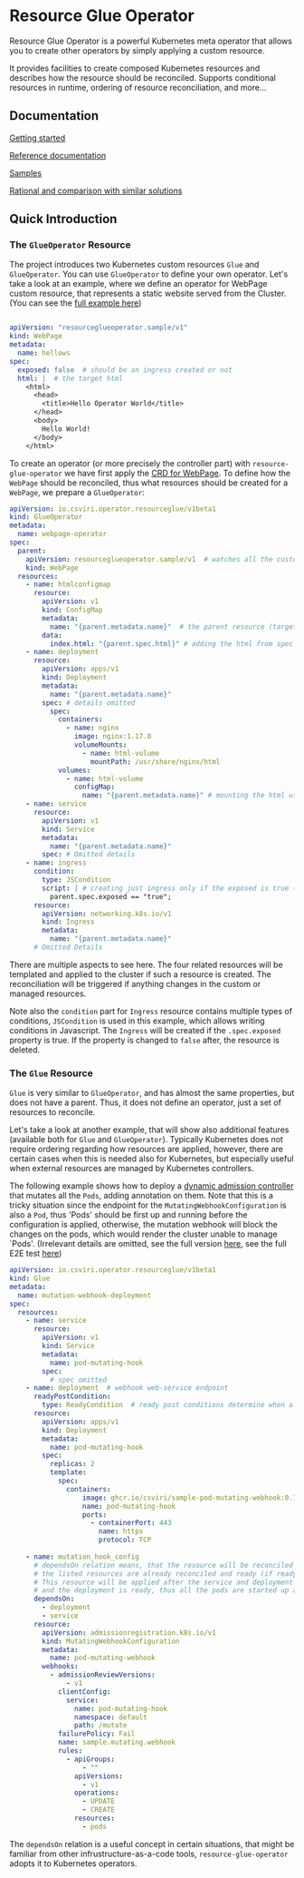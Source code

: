 # Resource Glue Operator

Resource Glue Operator is a powerful Kubernetes meta operator that allows you to create other operators by simply
applying a custom resource.

It provides facilities to create composed Kubernetes resources and describes how the resource
should be reconciled. Supports conditional resources in runtime, ordering of resource reconciliation, and more...

## Documentation

[Getting started](/docs/getting-started.md)

[Reference documentation](/docs/reference.md)

[Samples](/docs/samples.yaml)

[Rational and comparison with similar solutions](/docs/samples.yaml)

## Quick Introduction

### The `GlueOperator` Resource

The project introduces two Kubernetes custom resources `Glue` and `GlueOperator`.
You can use `GlueOperator` to define your own operator.
Let's take a look at an example, where we define an operator for WebPage custom resource, that represents a static website served from the Cluster. (You can see the
[full example here](https://github.com/csviri/resource-workflow-operator/blob/main/src/test/resources/sample/webpage))

```yaml

apiVersion: "resourceglueoperator.sample/v1"
kind: WebPage
metadata:
  name: hellows
spec:
  exposed: false  # should be an ingress created or not
  html: |  # the target html
    <html>
      <head>
        <title>Hello Operator World</title>
      </head>
      <body>
        Hello World! 
      </body>
    </html>
```

To create an operator (or more precisely the controller part) with `resource-glue-operator` we have first apply
the [CRD for WebPage](https://github.com/csviri/resource-workflow-operator/blob/main/src/test/resources/sample/webpage/webpage.crd.yml).
To define how the `WebPage` should be reconciled, thus what resources should be created for
a `WebPage`, we prepare a `GlueOperator`:

```yaml
apiVersion: io.csviri.operator.resourceglue/v1beta1
kind: GlueOperator
metadata:
  name: webpage-operator
spec:
  parent:
    apiVersion: resourceglueoperator.sample/v1  # watches all the custom resource of type WebPage
    kind: WebPage
  resources:
    - name: htmlconfigmap
      resource:
        apiVersion: v1
        kind: ConfigMap
        metadata:
          name: "{parent.metadata.name}"  # the parent resource (target webpage instance) can be referenced as "parent"
        data:
          index.html: "{parent.spec.html}" # adding the html from spec to a config map
    - name: deployment
      resource:
        apiVersion: apps/v1
        kind: Deployment
        metadata:
          name: "{parent.metadata.name}"
        spec: # details omitted
          spec:
            containers:
              - name: nginx
                image: nginx:1.17.0
                volumeMounts:
                  - name: html-volume
                    mountPath: /usr/share/nginx/html
            volumes:
              - name: html-volume
                configMap:
                  name: "{parent.metadata.name}" # mounting the html using the config map to nginx server
    - name: service
      resource:
        apiVersion: v1
        kind: Service
        metadata:
          name: "{parent.metadata.name}"
        spec: # Omitted details
    - name: ingress
      condition:
        type: JSCondition
        script: | # creating just ingress only if the exposed is true (this can be changed in runtime)
          parent.spec.exposed == "true";
      resource:
        apiVersion: networking.k8s.io/v1
        kind: Ingress
        metadata:
          name: "{parent.metadata.name}"
      # Omitted Details
```

There are multiple aspects to see here. The four related resources will be templated
and applied to the cluster if such a resource is created. The reconciliation will be triggered if anything changes in the custom or managed resources. 

Note also the `condition` part for `Ingress` resource contains multiple types of conditions, `JSCondition` is
used in this example, which allows writing conditions in Javascript. The `Ingress` will be created if the `.spec.exposed` property
is true. If the property is changed to `false` after, the resource is deleted.

### The `Glue` Resource

`Glue` is very similar to `GlueOperator`, and has almost the same properties, but does not have a parent. Thus, it does not define an operator, just a set of resources to reconcile. 

Let's take a look at another example, that will show also additional features (available both for `Glue` and `GlueOperator`). Typically Kubernetes does not require ordering regarding how
resources are applied, however, there are certain cases when this is needed also for Kubernetes, but especially useful when external resources are managed by Kubernetes controllers.

The following example shows how to deploy a [dynamic admission controller](https://kubernetes.io/docs/reference/access-authn-authz/extensible-admission-controllers/) that mutates 
all the `Pods`, adding annotation on them. Note that this is a tricky situation since the endpoint for the `MutatingWebhookConfiguration` is also a `Pod`, thus 'Pods' should be 
first up and running before the configuration is applied, otherwise, the mutation webhook will block the changes on the pods, which would render the cluster unable to manage `Pods'.
(Irrelevant details are omitted, see the full version [here](https://github.com/csviri/resource-workflow-operator/blob/main/src/test/resources/sample/mutation/mutation.glue.yaml), 
see the full E2E test [here](https://github.com/csviri/resource-workflow-operator/blob/main/src/test/java/io/csviri/operator/resourceglue/sample/mutation/MutationWebhookDeploymentE2E.java))

```yaml
apiVersion: io.csviri.operator.resourceglue/v1beta1
kind: Glue
metadata:
  name: mutation-webhook-deployment
spec:
  resources:
    - name: service
      resource:
        apiVersion: v1
        kind: Service
        metadata:
          name: pod-mutating-hook
        spec:
          # spec omitted       
    - name: deployment  # webhook web-service endpoint
      readyPostCondition:
        type: ReadyCondition  # ready post conditions determine when a Deployment is considered "ready", thus up and running.
      resource:
        apiVersion: apps/v1
        kind: Deployment
        metadata:
          name: pod-mutating-hook
        spec:
          replicas: 2
          template:            
            spec:
              containers:              
                  image: ghcr.io/csviri/sample-pod-mutating-webhook:0.1.0                  
                  name: pod-mutating-hook
                  ports:
                    - containerPort: 443
                      name: https
                      protocol: TCP
                        
    - name: mutation_hook_config
      # dependsOn relation means, that the resource will be reconciled only if all
      # the listed resources are already reconciled and ready (if ready post-condition is present).
      # This resource will be applied after the service and deployment are applied,
      # and the deployment is ready, thus all the pods are started up and ready.
      dependsOn:
        - deployment
        - service
      resource:
        apiVersion: admissionregistration.k8s.io/v1
        kind: MutatingWebhookConfiguration
        metadata:          
          name: pod-mutating-webhook
        webhooks:
          - admissionReviewVersions:
              - v1
            clientConfig:
              service:
                name: pod-mutating-hook
                namespace: default
                path: /mutate
            failurePolicy: Fail
            name: sample.mutating.webhook
            rules:
              - apiGroups:
                  - ""
                apiVersions:
                  - v1
                operations:
                  - UPDATE
                  - CREATE
                resources:
                  - pods                         
```

The `dependsOn` relation is a useful concept in certain situations, that might be familiar from other infrustructure-as-a-code tools, `resource-glue-operator` adopts it to Kubernetes operators.

